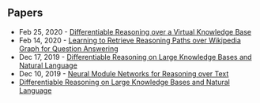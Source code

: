 ## Papers
- Feb 25, 2020 - [Differentiable Reasoning over a Virtual Knowledge Base](https://arxiv.org/abs/2002.10640)
- Feb 14, 2020 - [Learning to Retrieve Reasoning Paths over Wikipedia Graph for Question Answering](https://arxiv.org/abs/1911.10470)
- Dec 17, 2019 - [Differentiable Reasoning on Large Knowledge Bases and Natural Language](https://arxiv.org/abs/1912.10824)
- Dec 10, 2019 - [Neural Module Networks for Reasoning over Text](https://arxiv.org/abs/1912.04971)
- [Differentiable Reasoning on Large Knowledge Bases and Natural Language](https://arxiv.org/abs/1912.10824)